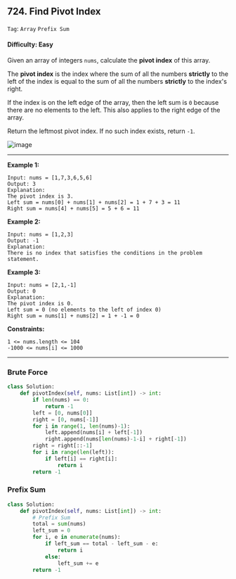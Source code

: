 ## 724. Find Pivot Index

```Tag```: ```Array``` ```Prefix Sum```

#### Difficulty: Easy

Given an array of integers ```nums```, calculate the __pivot index__ of this array.

The __pivot index__ is the index where the sum of all the numbers __strictly__ to the left of the index is equal to the sum of all the numbers __strictly__ to the index's right.

If the index is on the left edge of the array, then the left sum is ```0``` because there are no elements to the left. This also applies to the right edge of the array.

Return the leftmost pivot index. If no such index exists, return ```-1```.

![image](https://user-images.githubusercontent.com/35042430/209426103-8c299418-43b6-49df-b818-fe28f930435a.png)

---

__Example 1:__
```
Input: nums = [1,7,3,6,5,6]
Output: 3
Explanation:
The pivot index is 3.
Left sum = nums[0] + nums[1] + nums[2] = 1 + 7 + 3 = 11
Right sum = nums[4] + nums[5] = 5 + 6 = 11
```

__Example 2:__
```
Input: nums = [1,2,3]
Output: -1
Explanation:
There is no index that satisfies the conditions in the problem statement.
```

__Example 3:__
```
Input: nums = [2,1,-1]
Output: 0
Explanation:
The pivot index is 0.
Left sum = 0 (no elements to the left of index 0)
Right sum = nums[1] + nums[2] = 1 + -1 = 0
```

__Constraints:__
```
1 <= nums.length <= 104
-1000 <= nums[i] <= 1000
```

---

### Brute Force

```Python
class Solution:
    def pivotIndex(self, nums: List[int]) -> int:
        if len(nums) == 0:
            return -1
        left = [0, nums[0]]
        right = [0, nums[-1]]
        for i in range(1, len(nums)-1):
            left.append(nums[i] + left[-1])
            right.append(nums[len(nums)-1-i] + right[-1])
        right = right[::-1]
        for i in range(len(left)):
            if left[i] == right[i]:
                return i
        return -1
```

### Prefix Sum

```Python
class Solution:
    def pivotIndex(self, nums: List[int]) -> int:
        # Prefix Sum
        total = sum(nums)
        left_sum = 0
        for i, e in enumerate(nums):
            if left_sum == total - left_sum - e:
                return i
            else:
                left_sum += e
        return -1
```
